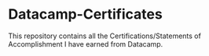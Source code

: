 # Datacamp-Certificates
This repository contains all the Certifications/Statements of Accomplishment I have earned from Datacamp.
